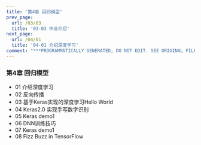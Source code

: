 ```yaml
---
title: '第4章 回归模型'
prev_page:
  url: /03/03
  title: '03-03 作业介绍'
next_page:
  url: /04/01
  title: '04-01 介绍深度学习'
comment: "***PROGRAMMATICALLY GENERATED, DO NOT EDIT. SEE ORIGINAL FILES IN /content***"
---
```

### 第4章 回归模型
+ 01 介绍深度学习
+ 02 反向传播
+ 03 基于Keras实现的深度学习Hello World
+ 04 Keras2.0 实现手写数字识别
+ 05 Keras demo1
+ 06 DNN训练技巧
+ 07  Keras demo1
+ 08  Fizz Buzz in TensorFlow